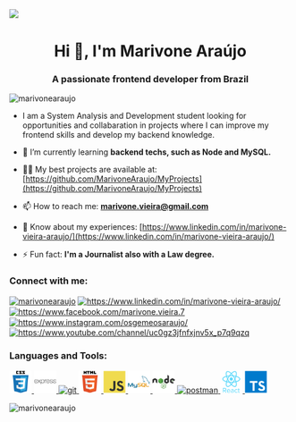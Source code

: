 <img src="https://blog.creatopy.com/wp-content/uploads/2018/12/BestFileFormat.png">

<h1 align="center">Hi 👋, I'm Marivone Araújo</h1>
<h3 align="center">A passionate frontend developer from Brazil</h3>

<p align="left"> <img src="https://komarev.com/ghpvc/?username=marivonearaujo&label=Profile%20views&color=0e75b6&style=flat" alt="marivonearaujo" /> </p>

- I am a System Analysis and Development student looking for opportunities and collabaration in projects where I can improve my frontend skills and develop my backend knowledge.

- 🌱 I’m currently learning **backend techs, such as Node and MySQL.**

- 👨‍💻 My best projects are available at: [https://github.com/MarivoneAraujo/MyProjects](https://github.com/MarivoneAraujo/MyProjects)

- 📫 How to reach me: **marivone.vieira@gmail.com**

- 📄 Know about my experiences: [https://www.linkedin.com/in/marivone-vieira-araujo/](https://www.linkedin.com/in/marivone-vieira-araujo/)

- ⚡ Fun fact: **I'm a Journalist also with a Law degree.**

<h3 align="left">Connect with me:</h3>
<p align="left">
<a href="https://twitter.com/marivonearaujo" target="blank"><img align="center" src="https://cdn.jsdelivr.net/npm/simple-icons@3.0.1/icons/twitter.svg" alt="marivonearaujo" height="30" width="40" /></a>
<a href="https://linkedin.com/in/https://www.linkedin.com/in/marivone-vieira-araujo/" target="blank"><img align="center" src="https://cdn.jsdelivr.net/npm/simple-icons@3.0.1/icons/linkedin.svg" alt="https://www.linkedin.com/in/marivone-vieira-araujo/" height="30" width="40" /></a>
<a href="https://fb.com/https://www.facebook.com/marivone.vieira.7" target="blank"><img align="center" src="https://cdn.jsdelivr.net/npm/simple-icons@3.0.1/icons/facebook.svg" alt="https://www.facebook.com/marivone.vieira.7" height="30" width="40" /></a>
<a href="https://instagram.com/https://www.instagram.com/osgemeosaraujo/" target="blank"><img align="center" src="https://cdn.jsdelivr.net/npm/simple-icons@3.0.1/icons/instagram.svg" alt="https://www.instagram.com/osgemeosaraujo/" height="30" width="40" /></a>
<a href="https://www.youtube.com/c/https://www.youtube.com/channel/uc0gz3jfnfxjnv5x_p7q9qzq" target="blank"><img align="center" src="https://cdn.jsdelivr.net/npm/simple-icons@3.0.1/icons/youtube.svg" alt="https://www.youtube.com/channel/uc0gz3jfnfxjnv5x_p7q9qzq" height="30" width="40" /></a>
</p>

<h3 align="left">Languages and Tools:</h3>
<p align="left"> <a href="https://www.w3schools.com/css/" target="_blank"> <img src="https://raw.githubusercontent.com/devicons/devicon/master/icons/css3/css3-original-wordmark.svg" alt="css3" width="40" height="40"/> </a> <a href="https://expressjs.com" target="_blank"> <img src="https://raw.githubusercontent.com/devicons/devicon/master/icons/express/express-original-wordmark.svg" alt="express" width="40" height="40"/> </a> <a href="https://git-scm.com/" target="_blank"> <img src="https://www.vectorlogo.zone/logos/git-scm/git-scm-icon.svg" alt="git" width="40" height="40"/> </a> <a href="https://www.w3.org/html/" target="_blank"> <img src="https://raw.githubusercontent.com/devicons/devicon/master/icons/html5/html5-original-wordmark.svg" alt="html5" width="40" height="40"/> </a> <a href="https://developer.mozilla.org/en-US/docs/Web/JavaScript" target="_blank"> <img src="https://raw.githubusercontent.com/devicons/devicon/master/icons/javascript/javascript-original.svg" alt="javascript" width="40" height="40"/> </a> <a href="https://www.mysql.com/" target="_blank"> <img src="https://raw.githubusercontent.com/devicons/devicon/master/icons/mysql/mysql-original-wordmark.svg" alt="mysql" width="40" height="40"/> </a> <a href="https://nodejs.org" target="_blank"> <img src="https://raw.githubusercontent.com/devicons/devicon/master/icons/nodejs/nodejs-original-wordmark.svg" alt="nodejs" width="40" height="40"/> </a> <a href="https://postman.com" target="_blank"> <img src="https://www.vectorlogo.zone/logos/getpostman/getpostman-icon.svg" alt="postman" width="40" height="40"/> </a> <a href="https://reactjs.org/" target="_blank"> <img src="https://raw.githubusercontent.com/devicons/devicon/master/icons/react/react-original-wordmark.svg" alt="react" width="40" height="40"/> </a> <a href="https://www.typescriptlang.org/" target="_blank"> <img src="https://raw.githubusercontent.com/devicons/devicon/master/icons/typescript/typescript-original.svg" alt="typescript" width="40" height="40"/> </a> </p>

<p><img align="center" src="https://github-readme-stats.vercel.app/api/top-langs?username=marivonearaujo&show_icons=true&locale=en&layout=compact" alt="marivonearaujo" /></p>
